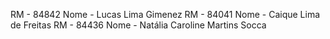 RM - 84842   Nome - Lucas Lima Gimenez 
RM - 84041   Nome - Caique Lima de Freitas
RM - 84436   Nome - Natália Caroline Martins Socca

